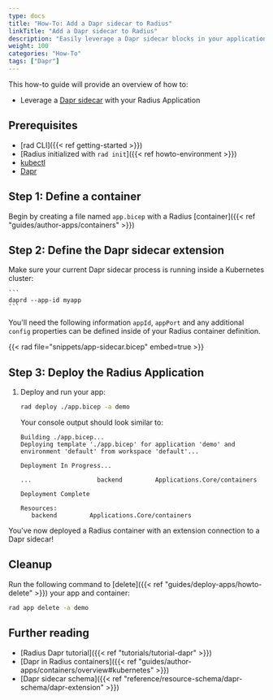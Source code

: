 ```yaml
---
type: docs
title: "How-To: Add a Dapr sidecar to Radius"
linkTitle: "Add a Dapr sidecar to Radius"
description: "Easily leverage a Dapr sidecar blocks in your application for code and infrastructure portability"
weight: 100
categories: "How-To"
tags: ["Dapr"]
---
```


This how-to guide will provide an overview of how to:

- Leverage a [Dapr sidecar](https://docs.dapr.io/concepts/dapr-services/sidecar/) with your Radius Application

## Prerequisites

- [rad CLI]({{< ref getting-started >}})
- [Radius initialized with `rad init`]({{< ref howto-environment >}})
- [kubectl](https://kubernetes.io/docs/tasks/tools/install-kubectl/)
- [Dapr](https://docs.dapr.io/getting-started/install-dapr-cli/)

## Step 1: Define a container

Begin by creating a file named `app.bicep` with a Radius [container]({{< ref "guides/author-apps/containers" >}})

## Step 2: Define the Dapr sidecar extension

Make sure your current Dapr sidecar process is running inside a Kubernetes cluster:

    ```
    daprd --app-id myapp
    ```

You'll need the following information `appId`, `appPort` and any additional `config` properties can be defined inside of your Radius container definition.

{{< rad file="snippets/app-sidecar.bicep" embed=true >}}

## Step 3: Deploy the Radius Application

1. Deploy and run your app:

   ```bash
   rad deploy ./app.bicep -a demo
   ```

   Your console output should look similar to:

   ```
   Building ./app.bicep...
   Deploying template './app.bicep' for application 'demo' and environment 'default' from workspace 'default'...

   Deployment In Progress... 

   ...                  backend         Applications.Core/containers

   Deployment Complete

   Resources:
      backend         Applications.Core/containers
   ```

You've now deployed a Radius container with an extension connection to a Dapr sidecar!

## Cleanup

Run the following command to [delete]({{< ref "guides/deploy-apps/howto-delete" >}}) your app and container:
   
   ```bash
   rad app delete -a demo
   ```

## Further reading

- [Radius Dapr tutorial]({{< ref "tutorials/tutorial-dapr" >}})
- [Dapr in Radius containers]({{< ref "guides/author-apps/containers/overview#kubernetes" >}})
- [Dapr sidecar schema]({{< ref "reference/resource-schema/dapr-schema/dapr-extension" >}})